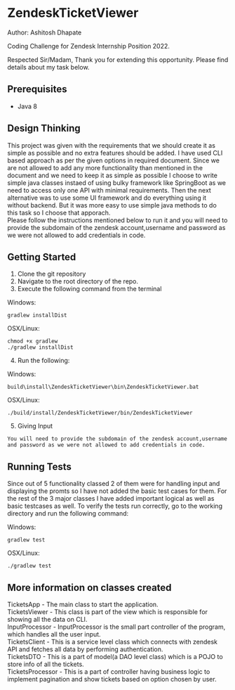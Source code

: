 # ZendeskTicketViewer
Author: Ashitosh Dhapate

Coding Challenge for Zendesk Internship Position 2022.

Respected Sir/Madam, Thank you for extending this opportunity. Please find details about my task below.

## Prerequisites
* Java 8

## Design Thinking  
This project was given with the requirements that we should create it as simple as possible and no extra features should be added. I have used CLI based approach as per the given options in required document. Since we are not allowed to add any more functionality than mentioned in the document and we need to keep it as simple as possible I choose to write simple java classes instaed of using bulky framework like SpringBoot as we need to access only one API with minimal requirements.
Then the next alternative was to use some UI framework and do everything using it without backend. But it was more easy to use simple java methods to do this task so I choose that apporach.  
Please follow the instructions mentioned below to run it and you will need to provide the subdomain of the zendesk account,username and password as we were not allowed to add credentials in code.  


## Getting Started
1. Clone the git repository
2. Navigate to the root directory of the repo.
3. Execute the following command from the terminal

Windows:

```
gradlew installDist
```

OSX/Linux:

```
chmod +x gradlew
./gradlew installDist
```

4. Run the following:

Windows:

```
build\install\ZendeskTicketViewer\bin\ZendeskTicketViewer.bat
```

OSX/Linux:

```
./build/install/ZendeskTicketViewer/bin/ZendeskTicketViewer
```

5. Giving Input
```
You will need to provide the subdomain of the zendesk account,username and password as we were not allowed to add credentials in code.

```

## Running Tests
Since out of 5 functionality classed 2 of them were for handling input and displaying the promts so I have not added the basic test cases for them. For the rest of the 3 major classes I have added important logical as well as basic testcases as well.
To verify the tests run correctly, go to the working directory and run the following command:

Windows:

```
gradlew test
```

OSX/Linux:

```
./gradlew test
```

## More information on classes created

TicketsApp - The main class to start the application.  
TicketsViewer - This class is part of the view which is responsible for showing all the data on CLI.  
InputProcessor - InputProcessor is the small part controller of the program, which handles all the user input.  
TicketsClient - This is a service level class which connects with zendesk API and fetches all data by performing authentication.  
TicketsDTO - This is a part of model(a DAO level class) which is a POJO to store info of all the tickets.  
TicketsProcessor - This is a part of controller having business logic to implement pagination and show tickets based on option chosen by user.
